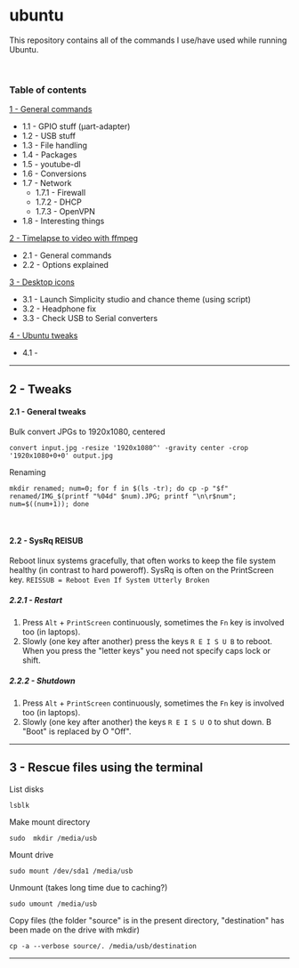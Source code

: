 # ubuntu

This repository contains all of the commands I use/have used while running Ubuntu.

<br/>

### Table of contents

[1 - General commands](1-general-commands.md)
- 1.1 - GPIO stuff (µart-adapter)
- 1.2 - USB stuff
- 1.3 - File handling
- 1.4 - Packages
- 1.5 - youtube-dl
- 1.6 - Conversions
- 1.7 - Network
    - 1.7.1 - Firewall
    - 1.7.2 - DHCP
    - 1.7.3 - OpenVPN
- 1.8 - Interesting things

[2 - Timelapse to video with ffmpeg](2-timelapse-ffmpeg.md)
- 2.1 - General commands
- 2.2 - Options explained

[3 - Desktop icons](3-desktop-icons.md)
- 3.1 - Launch Simplicity studio and chance theme (using script)
- 3.2 - Headphone fix
- 3.3 - Check USB to Serial converters

[4 - Ubuntu tweaks](4-ubuntu-tweaks.md)
- 4.1 - 


------

## 2 - Tweaks

#### 2.1 - General tweaks

Bulk convert JPGs to 1920x1080, centered
```
convert input.jpg -resize '1920x1080^' -gravity center -crop '1920x1080+0+0' output.jpg
```

Renaming
```
mkdir renamed; num=0; for f in $(ls -tr); do cp -p "$f" renamed/IMG_$(printf "%04d" $num).JPG; printf "\n\r$num"; num=$((num+1)); done
```

<br/>

#### 2.2 - SysRq REISUB

Reboot linux systems gracefully, that often works to keep the file system healthy (in contrast to hard poweroff). SysRq is often on the PrintScreen key. `REISSUB = Reboot Even If System Utterly Broken`

##### 2.2.1 - Restart
1) Press `Alt` + `PrintScreen` continuously, sometimes the `Fn` key is involved too (in laptops).
2) Slowly (one key after another) press the keys `R E I S U B` to reboot. When you press the "letter keys" you need not specify caps lock or shift.

##### 2.2.2 - Shutdown
1) Press `Alt` + `PrintScreen` continuously, sometimes the `Fn` key is involved too (in laptops).
2) Slowly (one key after another) the keys `R E I S U O` to shut down. B "Boot" is replaced by O "Off".

------

## 3 - Rescue files using the terminal

List disks
```
lsblk
```

Make mount directory
```
sudo  mkdir /media/usb
```

Mount drive
```
sudo mount /dev/sda1 /media/usb
```

Unmount (takes long time due to caching?)
```
sudo umount /media/usb
```

Copy files (the folder "source" is in the present directory, "destination" has been made on the drive with mkdir)
```
cp -a --verbose source/. /media/usb/destination
```

------
